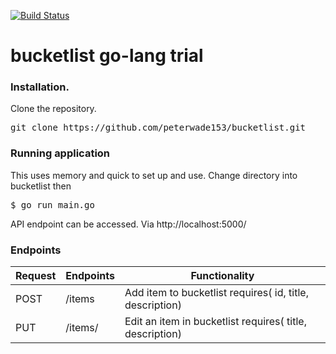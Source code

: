 [![Build Status](https://travis-ci.org/peterwade153/bucketlist.svg?branch=master)](https://travis-ci.org/peterwade153/bucketlist)
# bucketlist go-lang trial

### Installation.
Clone the repository.
<pre>
git clone https://github.com/peterwade153/bucketlist.git
</pre>

### Running application
This uses memory and quick to set up and use.
Change directory into bucketlist then
<pre>
$ go run main.go
</pre>

API endpoint can be accessed. Via http://localhost:5000/

### Endpoints

Request |       Endpoints                 |       Functionality
--------|---------------------------------|--------------------------------
POST    |  /items                         |        Add item to bucketlist requires( id, title, description)
PUT     |  /items/<id>                    |        Edit an item in bucketlist requires( title, description)